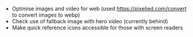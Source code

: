 - Optimise images and video for web (used https://pixelied.com/convert to convert images to webp)
- Check use of fallback image with hero video (currently behind)
- Make quick reference icons accessible for those with screen readers